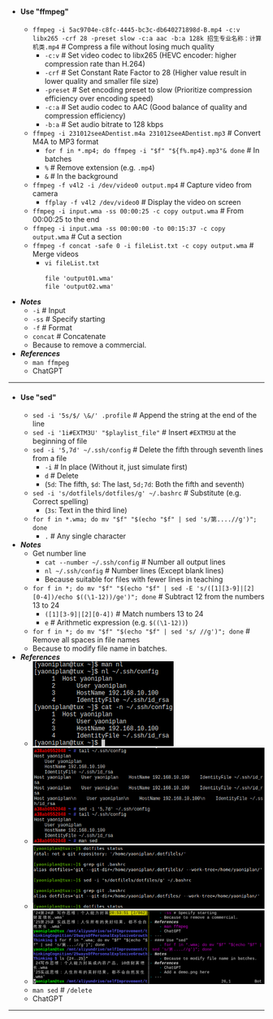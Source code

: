 - #### Use "ffmpeg"
    - `ffmpeg -i 5ac9704e-c8fc-4445-bc3c-db640271898d-B.mp4 -c:v libx265 -crf 28 -preset slow -c:a aac -b:a 128k 招生专业名称：计算机类.mp4` # Compress a file without losing much quality
        - `-c:v` # Set video codec to libx265 (HEVC encoder: higher compression rate than H.264)
        - `-crf` # Set Constant Rate Factor to 28 (Higher value result in lower quality and smaller file size)
        - `-preset` # Set encoding preset to slow (Prioritize compression efficiency over encoding speed)
        - `-c:a` # Set audio codec to AAC (Good balance of quality and compression efficiency)
        - `-b:a` # Set audio bitrate to 128 kbps
    - `ffmpeg -i 231012seeADentist.m4a 231012seeADentist.mp3` # Convert M4A to MP3 format
        - `for f in *.mp4; do ffmpeg -i "$f" "${f%.mp4}.mp3"& done` # In batches
        - `%` # Remove extension (e.g. `.mp4`)
        - `&` # In the background
    - `ffmpeg -f v4l2 -i /dev/video0 output.mp4` # Capture video from camera
        - `ffplay -f v4l2 /dev/video0` # Display the video on screen
    - `ffmpeg -i input.wma -ss 00:00:25 -c copy output.wma` # From 00:00:25 to the end
    - `ffmpeg -i input.wma -ss 00:00:00 -to 00:15:37 -c copy output.wma` # Cut a section
    - `ffmpeg -f concat -safe 0 -i fileList.txt -c copy output.wma` # Merge videos
        - `vi fileList.txt`
          ```
          file 'output01.wma'
          file 'output02.wma'
          ```
- ***Notes***
    - `-i` # Input
    - `-ss` # Specify starting
    - `-f` # Format
    - `concat` # Concatenate
    - Because to remove a commercial.
- ***References***
    - `man ffmpeg`
    - ChatGPT
- ---
- #### Use "sed"
    - `sed -i '5s/$/ \&/' .profile` # Append the string at the end of the line
    - `sed -i '1i#EXTM3U' "$playlist_file"` # Insert `#EXTM3U` at the beginning of file
    - `sed -i '5,7d' ~/.ssh/config` # Delete the fifth through seventh lines from a file
        - `-i` # In place (Without it, just simulate first)
        - `d` # Delete
        - (`5d`: The fifth, `$d`: The last, `5d;7d`: Both the fifth and seventh)
    - `sed -i 's/dotfilels/dotfiles/g' ~/.bashrc` # Substitute (e.g. Correct spelling)
        - (`3s`: Text in the third line)
    - `for f in *.wma; do mv "$f" "$(echo "$f" | sed 's/第....//g')"; done`
        - `.` # Any single character
- ***Notes***
    - Get number line
        - `cat --number ~/.ssh/config` # Number all output lines
        - `nl ~/.ssh/config` # Number lines (Except blank lines)
        - Because suitable for files with fewer lines in teaching
    - `for f in *; do mv "$f" "$(echo "$f" | sed -E 's/([1][3-9]|[2][0-4])/echo $((\1-12))/ge')"; done` # Subtract 12 from the numbers 13 to 24
        - `([1][3-9]|[2][0-4])` # Match numbers 13 to 24
        - `e` # Arithmetic expression (e.g. `$((\1-12))`)
    - `for f in *; do mv "$f" "$(echo "$f" | sed 's/ //g')"; done` # Remove all spaces in file names
    - Because to modify file name in batches.
- ***References***
    - ![2023-05-22_13-51.png](../assets/2023-05-22_13-51.png)
    - ![2023-05-21_19-45.png](../assets/2023-05-21_19-45.png)
    - ![2023-06-11_21-44.png](../assets/2023-06-11_21-44.png)
    - ![2023-04-30_20-54.png](../assets/2023-04-30_20-54.png)
    - `man sed` # `/delete`
    - ChatGPT
- ---
